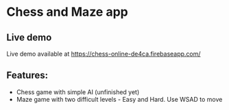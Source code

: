 # Chess and Maze app
## Live demo
Live demo available at https://chess-online-de4ca.firebaseapp.com/

## Features:

- Chess game with simple AI (unfinished yet)    
- Maze game with two difficult levels - Easy and Hard. Use WSAD to move
